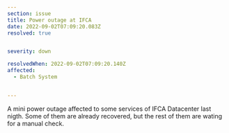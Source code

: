 ```yaml
---
section: issue
title: Power outage at IFCA
date: 2022-09-02T07:09:20.083Z
resolved: true


severity: down

resolvedWhen: 2022-09-02T07:09:20.140Z
affected:
  - Batch System


---
```

A mini power outage affected to some services of IFCA Datacenter last nigth. Some of them are already recovered, but the rest of them are wating for a manual check.
